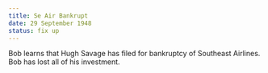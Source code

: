 ```yaml
---
title: Se Air Bankrupt
date: 29 September 1948 
status: fix up
---
```

Bob learns that Hugh Savage has filed for bankruptcy of Southeast Airlines. Bob has lost all of his investment.